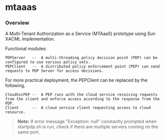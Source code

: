 mtaaas
======

### Overview

A Multi-Tenant Authorization as a Service (MTAaaS) prototype using Sun XACML implementation.

Functional modules:
```
PDPServer   --  A multi-threading policy decision point (PDP) can be configured to use various policy sets.
PEPClient   --  A distributed policy enforcement point (PEP) can send requests to PDP Server for access decisions.
```
For more practical deployment, the PEPClient can be replaced by the following.
```
CloudSvcPEP --  A PEP runs with the cloud service receiving requests from the client and enforce access according to the response from the PDP.
Client      --  A cloud service client requesting access to cloud resource.
``` 

> **Note:** If error message "Exception: null" constantly prompted when startpdp.sh is run, check if there are multiple servers running on the same port. 
